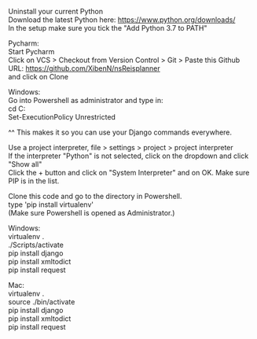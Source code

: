 Uninstall your current Python  
Download the latest Python here: https://www.python.org/downloads/   
In the setup make sure you tick the "Add Python 3.7 to PATH"  
  
Pycharm:  
Start Pycharm  
Click on VCS > Checkout from Version Control > Git > Paste this Github URL: https://github.com/XibenN/nsReisplanner  
and click on Clone  
  
Windows:  
Go into Powershell as administrator and type in:  
cd C:  
Set-ExecutionPolicy Unrestricted  
  
^^ This makes it so you can use your Django commands everywhere.  
  
  
Use a project interpreter, file > settings > project > project interpreter  
If the interpreter "Python" is not selected, click on the dropdown and click "Show all"  
Click the + button and click on "System Interpreter" and on OK. Make sure PIP is in the list.  
  
Clone this code and go to the directory in Powershell.  
type 'pip install virtualenv'  
(Make sure Powershell is opened as Administrator.)  
  
Windows:   
virtualenv .   
./Scripts/activate   
pip install django   
pip install xmltodict  
pip install request  
  
Mac:  
virtualenv .  
source ./bin/activate  
pip install django  
pip install xmltodict  
pip install request  
